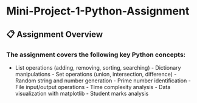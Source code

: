 # Mini-Project-1-Python-Assignment
## 📋 Assignment Overview
### The assignment covers the following key Python concepts:
   - List operations (adding, removing, sorting, searching)
    - Dictionary manipulations
    - Set operations (union, intersection, difference)
    - Random string and number generation
    - Prime number identification
    - File input/output operations
    - Time complexity analysis
    - Data visualization with matplotlib
    - Student marks analysis
